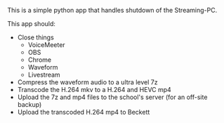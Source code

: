 This is a simple python app that handles shutdown of the Streaming-PC.

This app should:
* Close things
  * VoiceMeeter
  * OBS
  * Chrome
  * Waveform
  * Livestream
* Compress the waveform audio to a ultra level 7z
* Transcode the H.264 mkv to a H.264 and HEVC mp4
* Upload the 7z and mp4 files to the school's server (for an off-site backup)
* Upload the transcoded H.264 mp4 to Beckett